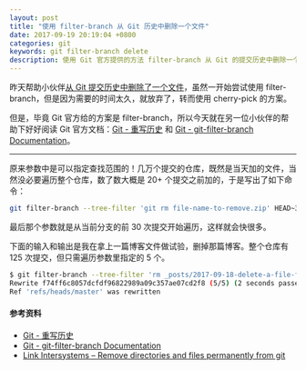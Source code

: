 ```yaml
---
layout: post
title: "使用 filter-branch 从 Git 历史中删除一个文件"
date: 2017-09-19 20:19:04 +0800
categories: git
keywords: git filter-branch delete
description: 使用 Git 官方提供的方法 filter-branch 从 Git 的提交历史中删除一个文件。
---
```


昨天帮助小伙伴[从 Git 提交历史中删除了一个文件](/git/2017/09/18/delete-a-file-from-whole-git-history.html)，虽然一开始尝试使用 filter-branch，但是因为需要的时间太久，就放弃了，转而使用 cherry-pick 的方案。

但是，毕竟 Git 官方给的方案是 filter-branch，所以今天就在另一位小伙伴的帮助下好好阅读 Git 官方文档：[Git - 重写历史](https://git-scm.com/book/zh/v2/Git-%E5%B7%A5%E5%85%B7-%E9%87%8D%E5%86%99%E5%8E%86%E5%8F%B2) 和 [Git - git-filter-branch Documentation](https://git-scm.com/docs/git-filter-branch)。

---

原来参数中是可以指定查找范围的！几万个提交的仓库，既然是当天加的文件，当然没必要遍历整个仓库，数了数大概是 20+ 个提交之前加的，于是写出了如下命令：

```bash
git filter-branch --tree-filter 'git rm file-name-to-remove.zip' HEAD~30..HEAD
```

最后那个参数就是从当前分支的前 30 次提交开始遍历，这样就会快很多。

下面的输入和输出是我在拿上一篇博客文件做试验，删掉那篇博客。整个仓库有 125 次提交，但只需遍历参数里指定的 5 个。

```bash
$ git filter-branch --tree-filter 'rm _posts/2017-09-18-delete-a-file-from-whole-git-history.md' HEAD~5..HEAD
Rewrite f74ff6c8057dcfdf96822989a09c357ae07cd2f8 (5/5) (2 seconds passed, remaining 0 predicted)
Ref 'refs/heads/master' was rewritten
```

#### 参考资料

- [Git - 重写历史](https://git-scm.com/book/zh/v2/Git-%E5%B7%A5%E5%85%B7-%E9%87%8D%E5%86%99%E5%8E%86%E5%8F%B2)
- [Git - git-filter-branch Documentation](https://git-scm.com/docs/git-filter-branch)
- [Link Intersystems – Remove directories and files permanently from git](http://www.link-intersystems.com/blog/2014/07/17/remove-directories-and-files-permanently-from-git/)
